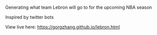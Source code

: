 Generating what team Lebron will go to for the upcoming NBA season

Inspired by twitter bots

View live here: https://gorgzhang.github.io/lebron.html
